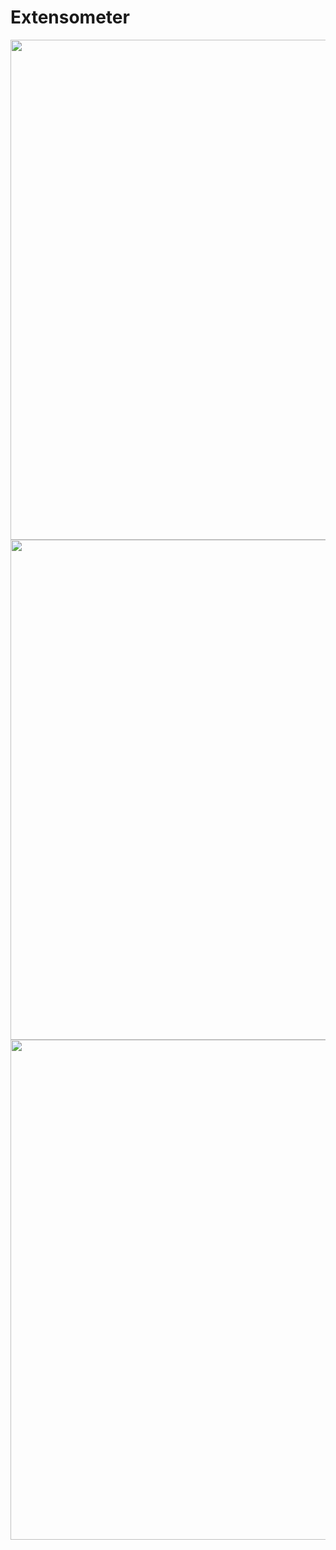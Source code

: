 # Extensometer

<img src="https://github.com/JasonL1422/Images/blob/main/Extensometer%20Summary.png" width="800"/>
<img src="https://github.com/JasonL1422/Extensometer/blob/main/extensometer_img/extensometer-sfg-ms2.png" width="800"/>
<img src="https://github.com/JasonL1422/Extensometer/blob/main/extensometer_img/extensometer-sfg-tt2.png" width="800"/>
